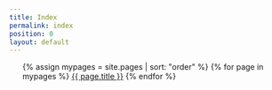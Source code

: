 ```yaml
---
title: Index
permalink: index
position: 0
layout: default
---
```


<ul>

  {% assign mypages = site.pages | sort: "order" %}
  {% for page in mypages %}
  <a href="{{ page.url | absolute_url }}">{{ page.title }}</a>
  {% endfor %}

</ul>
